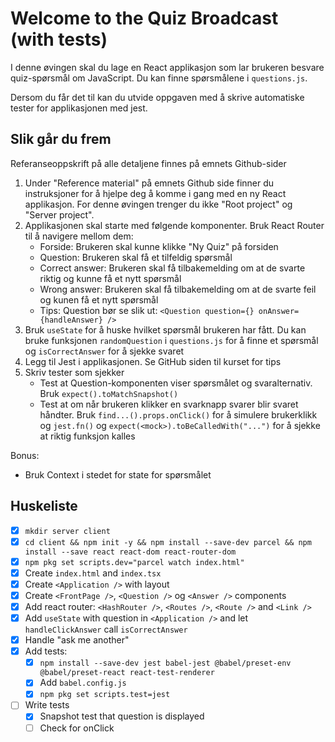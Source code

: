 # Welcome to the Quiz Broadcast (with tests)

I denne øvingen skal du lage en React applikasjon som lar brukeren besvare
quiz-spørsmål om JavaScript. Du kan finne spørsmålene i `questions.js`.

Dersom du får det til kan du utvide oppgaven med å skrive automatiske tester
for applikasjonen med jest.

## Slik går du frem

Referanseoppskrift på alle detaljene finnes på emnets Github-sider

1. Under "Reference material" på emnets Github side finner du instruksjoner
   for å hjelpe deg å komme i gang med en ny React applikasjon. For denne 
   øvingen trenger du ikke "Root project" og "Server project".
2. Applikasjonen skal starte med følgende komponenter. Bruk React Router til å navigere mellom dem:
   * Forside: Brukeren skal kunne klikke "Ny Quiz" på forsiden
   * Question: Brukeren skal få et tilfeldig spørsmål
   * Correct answer: Brukeren skal få tilbakemelding om at de svarte riktig og kunne få et nytt spørsmål
   * Wrong answer: Brukeren skal få tilbakemelding om at de svarte feil og kunen få et nytt spørsmål
   * Tips: Question bør se slik ut: `<Question question={} onAnswer={handleAnswer} />`
3. Bruk `useState` for å huske hvilket spørsmål brukeren har fått. Du kan bruke funksjonen
   `randomQuestion` i `questions.js` for å finne et spørsmål og `isCorrectAnswer` for å sjekke svaret
4. Legg til Jest i applikasjonen. Se GitHub siden til kurset for tips
5. Skriv tester som sjekker
   * Test at Question-komponenten viser spørsmålet og svaralternativ. Bruk `expect().toMatchSnapshot()`
   * Test at om når brukeren klikker en svarknapp svarer blir svaret håndter.
     Bruk `find...().props.onClick()` for å simulere brukerklikk og `jest.fn()` og
     `expect(<mock>).toBeCalledWith("...")` for å sjekke at riktig funksjon kalles

Bonus:

* Bruk Context i stedet for state for spørsmålet


## Huskeliste

* [x] `mkdir server client`
* [x] `cd client && npm init -y && npm install --save-dev parcel && npm install --save react react-dom react-router-dom`
* [x] `npm pkg set scripts.dev="parcel watch index.html"`
* [x] Create `index.html` and `index.tsx`
* [x] Create `<Application />` with layout
* [x] Create `<FrontPage />`, `<Question />` og `<Answer />` components
* [x] Add react router: `<HashRouter />`, `<Routes />`, `<Route />` and `<Link />`
* [x] Add `useState` with question in `<Application />` and let `handleClickAnswer` call `isCorrectAnswer`
* [x] Handle "ask me another"
* [x] Add tests:
  * [x] `npm install --save-dev jest babel-jest @babel/preset-env @babel/preset-react react-test-renderer`
  * [x] Add `babel.config.js`
  * [x] `npm pkg set scripts.test=jest`
* [ ] Write tests
  * [x] Snapshot test that question is displayed
  * [ ] Check for onClick

